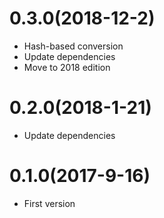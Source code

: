 # 0.3.0(2018-12-2)

+ Hash-based conversion
+ Update dependencies
+ Move to 2018 edition

# 0.2.0(2018-1-21)

+ Update dependencies

# 0.1.0(2017-9-16)

+ First version